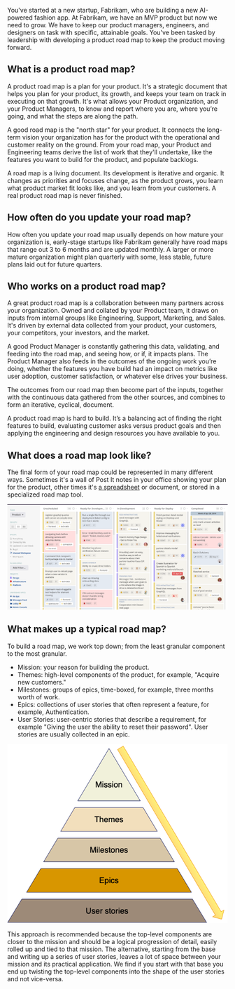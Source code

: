 You've started at a new startup, Fabrikam, who are building a new AI-powered fashion app. At Fabrikam, we have an MVP product but now we need to grow. We have to keep our product managers, engineers, and designers on task with specific, attainable goals. You've been tasked by leadership with developing a product road map to keep the product moving forward.

## What is a product road map?

A product road map is a plan for your product. It's a strategic document that helps you plan for your product, its growth, and keeps your team on track in executing on that growth. It's what allows your Product organization, and your Product Managers, to know and report where you are, where you’re going, and what the steps are along the path.

A good road map is the "north star" for your product. It connects the long-term vision your organization has for the product with the operational and customer reality on the ground. From your road map, your Product and Engineering teams derive the list of work that they'll undertake, like the features you want to build for the product, and populate backlogs.

A road map is a living document. Its development is iterative and organic. It changes as priorities and focuses change, as the product grows, you learn what product market fit looks like, and you learn from your customers. A real product road map is never finished.

## How often do you update your road map?

How often you update your road map usually depends on how mature your organization is, early-stage startups like Fabrikam generally have road maps that range out 3 to 6 months and are updated monthly. A larger or more mature organization might plan quarterly with some, less stable, future plans laid out for future quarters.

## Who works on a product road map?

A great product road map is a collaboration between many partners across your organization. Owned and collated by your Product team, it draws on inputs from internal groups like Engineering, Support, Marketing, and Sales. It's driven by external data collected from your product, your customers, your competitors, your investors, and the market.

A good Product Manager is constantly gathering this data, validating, and feeding into the road map, and seeing how, or if, it impacts plans. The Product Manager also feeds in the outcomes of the ongoing work you’re doing, whether the features you have build had an impact on metrics like user adoption, customer satisfaction, or whatever else drives your business.

The outcomes from our road map then become part of the inputs, together with the continuous data gathered from the other sources, and combines to form an iterative, cyclical, document.

A product road map is hard to build. It’s a balancing act of finding the right features to build, evaluating customer asks versus product goals and then applying the engineering and design resources you have available to you.

## What does a road map look like?

The final form of your road map could be represented in many different ways. Sometimes it's a wall of Post It notes in your office showing your plan for the product, other times it's [a spreadsheet](../media/ProductRoadmapTemplate.xlsx) or document, or stored in a specialized road map tool. 

![A product road map](../media/story.png)

## What makes up a typical road map?

To build a road map, we work top down; from the least granular component to the most granular.

* Mission: your reason for building the product.
* Themes: high-level components of the product, for example, "Acquire new customers."
* Milestones: groups of epics, time-boxed, for example, three months worth of work.
* Epics: collections of user stories that often represent a feature, for example, Authentication.
* User Stories: user-centric stories that describe a requirement, for example "Giving the user the ability to reset their password". User stories are usually collected in an epic.

![Product road map hierarchy](../media/product_roadmap.png)

This approach is recommended because the top-level components are closer to the mission and should be a logical progression of detail, easily rolled up and tied to that mission. The alternative, starting from the base and writing up a series of user stories, leaves a lot of space between your mission and its practical application. We find if you start with that base you end up twisting the top-level components into the shape of the user stories and not vice-versa.
